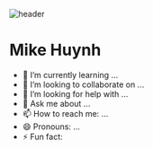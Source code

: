 ![header](https://capsule-render.vercel.app/api?type=shark&height=200&text=Stroke%20Test&fontAlign=70&stroke=00FF00&strokeWidth=3)
# Mike Huynh
 
- 🌱 I’m currently learning ...
- 👯 I’m looking to collaborate on ...
- 🤔 I’m looking for help with ...
- 💬 Ask me about ...
- 📫 How to reach me: ...
- 😄 Pronouns: ...
- ⚡ Fun fact:

